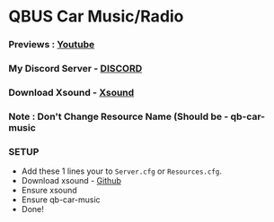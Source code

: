 # QBUS Car Music/Radio
### Previews : [Youtube](https://youtu.be/0efPWbqq8Go)

### My Discord Server - [DISCORD](https://discord.io/AFLAFW)

### Download Xsound - [Xsound](https://github.com/Xogy/xsound)

### Note : Don't Change Resource Name (Should be - qb-car-music

### SETUP 
- Add these 1 lines your to `Server.cfg` or `Resources.cfg`.
- Download xsound - [Github](https://github.com/Xogy/xsound)
- Ensure xsound
- Ensure qb-car-music
- Done!

